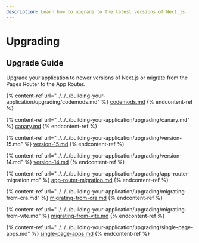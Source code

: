 ```yaml
---
description: Learn how to upgrade to the latest versions of Next.js.
---
```


# Upgrading

## Upgrade Guide

Upgrade your application to newer versions of Next.js or migrate from the Pages Router to the App Router.

{% content-ref url="../../../building-your-application/upgrading/codemods.md" %}
[codemods.md](../../../building-your-application/upgrading/codemods.md)
{% endcontent-ref %}

{% content-ref url="../../../building-your-application/upgrading/canary.md" %}
[canary.md](../../../building-your-application/upgrading/canary.md)
{% endcontent-ref %}

{% content-ref url="../../../building-your-application/upgrading/version-15.md" %}
[version-15.md](../../../building-your-application/upgrading/version-15.md)
{% endcontent-ref %}

{% content-ref url="../../../building-your-application/upgrading/version-14.md" %}
[version-14.md](../../../building-your-application/upgrading/version-14.md)
{% endcontent-ref %}

{% content-ref url="../../../building-your-application/upgrading/app-router-migration.md" %}
[app-router-migration.md](../../../building-your-application/upgrading/app-router-migration.md)
{% endcontent-ref %}

{% content-ref url="../../../building-your-application/upgrading/migrating-from-cra.md" %}
[migrating-from-cra.md](../../../building-your-application/upgrading/migrating-from-cra.md)
{% endcontent-ref %}

{% content-ref url="../../../building-your-application/upgrading/migrating-from-vite.md" %}
[migrating-from-vite.md](../../../building-your-application/upgrading/migrating-from-vite.md)
{% endcontent-ref %}

{% content-ref url="../../../building-your-application/upgrading/single-page-apps.md" %}
[single-page-apps.md](../../../building-your-application/upgrading/single-page-apps.md)
{% endcontent-ref %}

